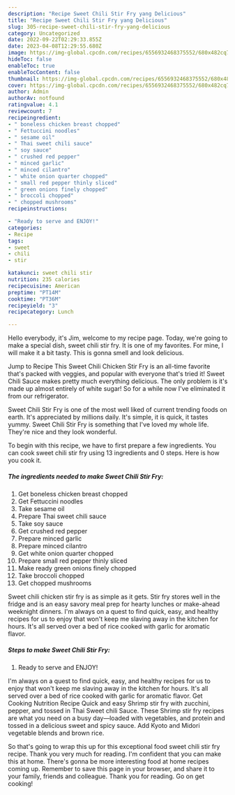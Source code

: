 ```yaml
---
description: "Recipe Sweet Chili Stir Fry yang Delicious"
title: "Recipe Sweet Chili Stir Fry yang Delicious"
slug: 305-recipe-sweet-chili-stir-fry-yang-delicious
category: Uncategorized
date: 2022-09-22T02:29:33.855Z
date: 2023-04-08T12:29:55.680Z
image: https://img-global.cpcdn.com/recipes/6556932468375552/680x482cq70/sweet-chili-stir-fry-recipe-main-photo.jpg
hideToc: false
enableToc: true
enableTocContent: false
thumbnail: https://img-global.cpcdn.com/recipes/6556932468375552/680x482cq70/sweet-chili-stir-fry-recipe-main-photo.jpg
cover: https://img-global.cpcdn.com/recipes/6556932468375552/680x482cq70/sweet-chili-stir-fry-recipe-main-photo.jpg
author: Admin
authorAv: notfound
ratingvalue: 4.1
reviewcount: 7
recipeingredient:
- " boneless chicken breast chopped"
- " Fettuccini noodles"
- " sesame oil"
- " Thai sweet chili sauce"
- " soy sauce"
- " crushed red pepper"
- " minced garlic"
- " minced cilantro"
- " white onion quarter chopped"
- " small red pepper thinly sliced"
- " green onions finely chopped"
- " broccoli chopped"
- " chopped mushrooms"
recipeinstructions:

- "Ready to serve and ENJOY!"
categories:
- Recipe
tags:
- sweet
- chili
- stir

katakunci: sweet chili stir 
nutrition: 235 calories
recipecuisine: American
preptime: "PT14M"
cooktime: "PT36M"
recipeyield: "3"
recipecategory: Lunch

---
```



Hello everybody, it's Jim, welcome to my recipe page. Today, we're going to make a special dish, sweet chili stir fry. It is one of my favorites. For mine, I will make it a bit tasty. This is gonna smell and look delicious.

Jump to Recipe This Sweet Chili Chicken Stir Fry is an all-time favorite that&#39;s packed with veggies, and popular with everyone that&#39;s tried it! Sweet Chili Sauce makes pretty much everything delicious. The only problem is it&#39;s made up almost entirely of white sugar! So for a while now I&#39;ve eliminated it from our refrigerator.

Sweet Chili Stir Fry is one of the most well liked of current trending foods on earth. It's appreciated by millions daily. It's simple, it is quick, it tastes yummy. Sweet Chili Stir Fry is something that I've loved my whole life. They're nice and they look wonderful.


To begin with this recipe, we have to first prepare a few ingredients. You can cook sweet chili stir fry using 13 ingredients and 0 steps. Here is how you cook it.

<!--inarticleads1-->

##### The ingredients needed to make Sweet Chili Stir Fry:

1. Get  boneless chicken breast chopped
1. Get  Fettuccini noodles
1. Take  sesame oil
1. Prepare  Thai sweet chili sauce
1. Take  soy sauce
1. Get  crushed red pepper
1. Prepare  minced garlic
1. Prepare  minced cilantro
1. Get  white onion quarter chopped
1. Prepare  small red pepper thinly sliced
1. Make ready  green onions finely chopped
1. Take  broccoli chopped
1. Get  chopped mushrooms


Sweet chili chicken stir fry is as simple as it gets. Stir fry stores well in the fridge and is an easy savory meal prep for hearty lunches or make-ahead weeknight dinners. I&#39;m always on a quest to find quick, easy, and healthy recipes for us to enjoy that won&#39;t keep me slaving away in the kitchen for hours. It&#39;s all served over a bed of rice cooked with garlic for aromatic flavor. 

<!--inarticleads2-->

##### Steps to make Sweet Chili Stir Fry:


1. Ready to serve and ENJOY!

I&#39;m always on a quest to find quick, easy, and healthy recipes for us to enjoy that won&#39;t keep me slaving away in the kitchen for hours. It&#39;s all served over a bed of rice cooked with garlic for aromatic flavor. Get Cooking Nutrition Recipe Quick and easy Shrimp stir fry with zucchini, pepper, and tossed in Thai Sweet chili Sauce. These Shrimp stir fry recipes are what you need on a busy day—loaded with vegetables, and protein and tossed in a delicious sweet and spicy sauce. Add Kyoto and Midori vegetable blends and brown rice. 

So that's going to wrap this up for this exceptional food sweet chili stir fry recipe. Thank you very much for reading. I'm confident that you can make this at home. There's gonna be more interesting food at home recipes coming up. Remember to save this page in your browser, and share it to your family, friends and colleague. Thank you for reading. Go on get cooking!
